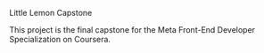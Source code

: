 Little Lemon Capstone

This project is the final capstone for the Meta Front-End Developer Specialization
 on Coursera.

